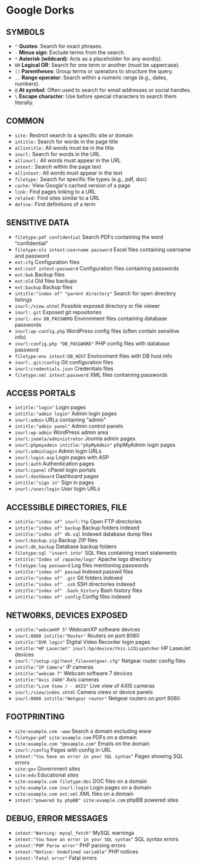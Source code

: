 # Google Dorks

## SYMBOLS

- `"` **Quotes**: Search for exact phrases.  
- `-` **Minus sign**: Exclude terms from the search.  
- `*` **Asterisk (wildcard)**: Acts as a placeholder for any word(s).  
- `OR` **Logical OR**: Search for one term or another (must be uppercase).  
- `()` **Parentheses**: Group terms or operators to structure the query.  
- `..` **Range operator**: Search within a numeric range (e.g., dates, numbers).  
- `@` **At symbol**: Often used to search for email addresses or social handles.  
- `\` **Escape character**: Use before special characters to search them literally.  

## COMMON  
- `site:` Restrict search to a specific site or domain  
- `intitle:` Search for words in the page title  
- `allintitle:` All words must be in the title  
- `inurl:` Search for words in the URL  
- `allinurl:` All words must appear in the URL  
- `intext:` Search within the page text  
- `allintext:` All words must appear in the text  
- `filetype:` Search for specific file types (e.g., pdf, doc)  
- `cache:` View Google's cached version of a page  
- `link:` Find pages linking to a URL  
- `related:` Find sites similar to a URL  
- `define:` Find definitions of a term  

## SENSITIVE DATA 
- `filetype:pdf confidential` Search PDFs containing the word "confidential"  
- `filetype:xls intext:username password` Excel files containing username and password  
- `ext:cfg` Configuration files  
- `ext:conf intext:password` Configuration files containing passwords  
- `ext:bak` Backup files  
- `ext:old` Old files backups  
- `ext:backup` Backup files  
- `intitle:"index of" "parent directory"` Search for open directory listings  
- `inurl:/view.shtml` Possible exposed directory or file viewer  
- `inurl:.git` Exposed git repositories  
- `inurl:.env DB_PASSWORD` Environment files containing database passwords  
- `inurl:wp-config.php` WordPress config files (often contain sensitive info)  
- `inurl:config.php "DB_PASSWORD"` PHP config files with database password  
- `filetype:env intext:DB_HOST` Environment files with DB host info  
- `inurl:.git/config` Git configuration files  
- `inurl:credentials.json` Credentials files  
- `filetype:xml intext:password` XML files containing passwords  

## ACCESS PORTALS  
- `intitle:"login"` Login pages  
- `intitle:"admin login"` Admin login pages  
- `inurl:admin` URLs containing "admin"  
- `intitle:"admin panel"` Admin control panels  
- `inurl:wp-admin` WordPress admin area  
- `inurl:joomla/administrator` Joomla admin pages  
- `inurl:phpmyadmin intitle:"phpMyAdmin"` phpMyAdmin login pages  
- `inurl:adminlogin` Admin login URLs  
- `inurl:login.asp` Login pages with ASP  
- `inurl:auth` Authentication pages  
- `inurl:cpanel` cPanel login portals  
- `inurl:dashboard` Dashboard pages  
- `intitle:"sign in"` Sign in pages  
- `inurl:/user/login` User login URLs  

## ACCESSIBLE DIRECTORIES, FILE  
- `intitle:"index of" inurl:ftp` Open FTP directories  
- `intitle:"index of" backup` Backup folders indexed  
- `intitle:"index of" db.sql` Indexed database dump files  
- `inurl:backup.zip` Backup ZIP files  
- `inurl:db_backup` Database backup folders  
- `filetype:sql "insert into"` SQL files containing insert statements  
- `intitle:"Index of /apache/logs"` Apache logs directory  
- `filetype:log password` Log files mentioning passwords  
- `intitle:"index of" passwd` Indexed passwd files  
- `intitle:"index of" .git` Git folders indexed  
- `intitle:"index of" .ssh` SSH directories indexed  
- `intitle:"index of" .bash_history` Bash history files  
- `intitle:"index of" config` Config files indexed  

## NETWORKS, DEVICES EXPOSED  
- `intitle:"webcamXP 5"` WebcamXP software devices  
- `inurl:8080 intitle:"Router"` Routers on port 8080  
- `intitle:"DVR login"` Digital Video Recorder login pages  
- `intitle:"HP LaserJet" inurl:hp/device/this.LCDispatcher` HP LaserJet devices  
- `inurl:"/setup.cgi?next_file=netgear.cfg"` Netgear router config files  
- `intitle:"IP Camera"` IP cameras  
- `intitle:"webcam 7"` Webcam software 7 devices  
- `intitle:"Axis 2400"` Axis cameras  
- `intitle:"Live View / - AXIS"` Live view of AXIS cameras  
- `inurl:/view/index.shtml` Camera views or device panels  
- `inurl:8080 intitle:"Netgear router"` Netgear routers on port 8080  

## FOOTPRINTING  
- `site:example.com -www` Search a domain excluding www  
- `filetype:pdf site:example.com` PDFs on a domain  
- `site:example.com "@example.com"` Emails on the domain  
- `inurl:/config` Pages with config in URL  
- `intext:"You have an error in your SQL syntax"` Pages showing SQL errors  
- `site:gov` Government sites  
- `site:edu` Educational sites  
- `site:example.com filetype:doc` DOC files on a domain  
- `site:example.com inurl:login` Login pages on a domain  
- `site:example.com ext:xml` XML files on a domain  
- `intext:"powered by phpBB" site:example.com` phpBB powered sites  

## DEBUG, ERROR MESSAGES  
- `intext:"Warning: mysql_fetch"` MySQL warnings  
- `intext:"You have an error in your SQL syntax"` SQL syntax errors  
- `intext:"PHP Parse error"` PHP parsing errors  
- `intext:"Notice: Undefined variable"` PHP notices  
- `intext:"Fatal error"` Fatal errors  
